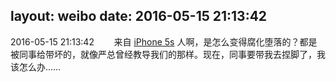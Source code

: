 layout: weibo
date: 2016-05-15 21:13:42
---
<meta name="referrer" content="no-referrer" />

2016-05-15 21:13:42  &nbsp;&nbsp;&nbsp;&nbsp;&nbsp;&nbsp; 来自 <a href="sinaweibo://customweibosource" rel="nofollow">iPhone 5s</a>
人啊，是怎么变得腐化堕落的？都是被同事给带坏的，就像严总曾经教导我们的那样。现在，同事要带我去捏脚了，我该怎么办…… ​​​
